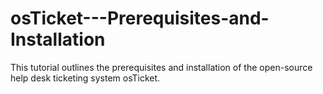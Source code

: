 # osTicket---Prerequisites-and-Installation
This tutorial outlines the prerequisites and installation of the open-source help desk ticketing system osTicket. 
